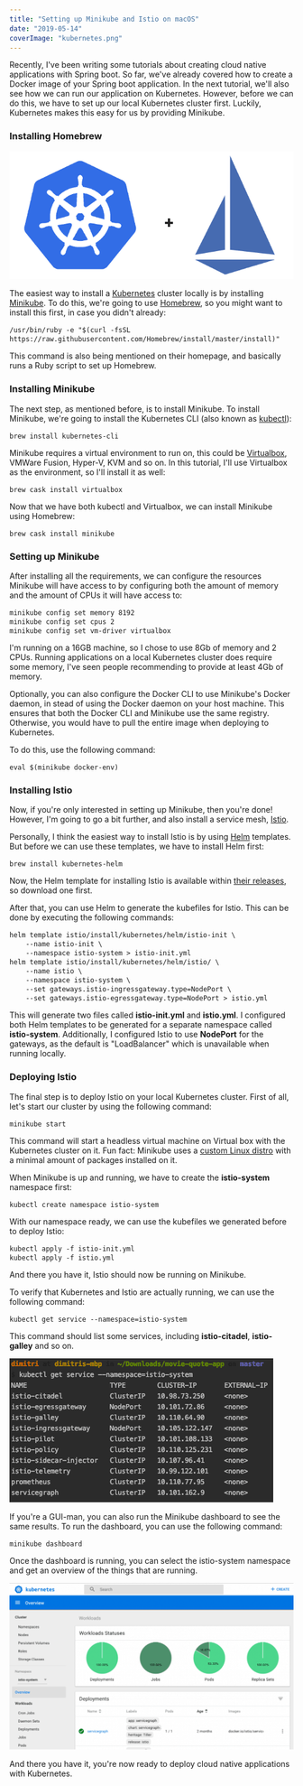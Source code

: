 ```yaml
---
title: "Setting up Minikube and Istio on macOS"
date: "2019-05-14"
coverImage: "kubernetes.png"
---
```


Recently, I've been writing some tutorials about creating cloud native applications with Spring boot. So far, we've already covered how to create a Docker image of your Spring boot application. In the next tutorial, we'll also see how we can run our application on Kubernetes. However, before we can do this, we have to set up our local Kubernetes cluster first. Luckily, Kubernetes makes this easy for us by providing Minikube.

### Installing Homebrew

![Kubernetes + Istio](images/kubernetes-istio.png)

The easiest way to install a [Kubernetes](https://kubernetes.io/) cluster locally is by installing [Minikube](https://kubernetes.io/docs/setup/minikube/). To do this, we're going to use [Homebrew](https://brew.sh/), so you might want to install this first, in case you didn't already:

```
/usr/bin/ruby -e "$(curl -fsSL https://raw.githubusercontent.com/Homebrew/install/master/install)"
```

This command is also being mentioned on their homepage, and basically runs a Ruby script to set up Homebrew.

### Installing Minikube

The next step, as mentioned before, is to install Minikube. To install Minikube, we're going to install the Kubernetes CLI (also known as [kubectl](https://kubernetes.io/docs/tasks/tools/install-kubectl)):

```
brew install kubernetes-cli
```

Minikube requires a virtual environment to run on, this could be [Virtualbox](https://www.virtualbox.org/wiki/Downloads), VMWare Fusion, Hyper-V, KVM and so on. In this tutorial, I'll use Virtualbox as the environment, so I'll install it as well:

```
brew cask install virtualbox
```

Now that we have both kubectl and Virtualbox, we can install Minikube using Homebrew:

```
brew cask install minikube
```

### Setting up Minikube

After installing all the requirements, we can configure the resources Minikube will have access to by configuring both the amount of memory and the amount of CPUs it will have access to:

```
minikube config set memory 8192
minikube config set cpus 2
minikube config set vm-driver virtualbox
```

I'm running on a 16GB machine, so I chose to use 8Gb of memory and 2 CPUs. Running applications on a local Kubernetes cluster does require some memory, I've seen people recommending to provide at least 4Gb of memory.

Optionally, you can also configure the Docker CLI to use Minikube's Docker daemon, in stead of using the Docker daemon on your host machine. This ensures that both the Docker CLI and Minikube use the same registry. Otherwise, you would have to pull the entire image when deploying to Kubernetes.

To do this, use the following command:

```
eval $(minikube docker-env)
```

### Installing Istio

Now, if you're only interested in setting up Minikube, then you're done! However, I'm going to go a bit further, and also install a service mesh, [Istio](https://istio.io/).

Personally, I think the easiest way to install Istio is by using [Helm](https://helm.sh/) templates. But before we can use these templates, we have to install Helm first:

```
brew install kubernetes-helm
```

Now, the Helm template for installing Istio is available within [their releases](https://github.com/istio/istio/releases), so download one first.

After that, you can use Helm to generate the kubefiles for Istio. This can be done by executing the following commands:

```
helm template istio/install/kubernetes/helm/istio-init \
    --name istio-init \
    --namespace istio-system > istio-init.yml
helm template istio/install/kubernetes/helm/istio/ \
    --name istio \
    --namespace istio-system \
    --set gateways.istio-ingressgateway.type=NodePort \
    --set gateways.istio-egressgateway.type=NodePort > istio.yml
```

This will generate two files called **istio-init.yml** and **istio.yml**. I configured both Helm templates to be generated for a separate namespace called **istio-system**. Additionally, I configured Istio to use **NodePort** for the gateways, as the default is "LoadBalancer" which is unavailable when running locally.

### Deploying Istio

The final step is to deploy Istio on your local Kubernetes cluster. First of all, let's start our cluster by using the following command:

```
minikube start
```

This command will start a headless virtual machine on Virtual box with the Kubernetes cluster on it. Fun fact: Minikube uses a [custom Linux distro](https://github.com/kubernetes/minikube/blob/master/docs/contributors/minikube_iso.md) with a minimal amount of packages installed on it.

When Minikube is up and running, we have to create the **istio-system** namespace first:

```
kubectl create namespace istio-system
```

With our namespace ready, we can use the kubefiles we generated before to deploy Istio:

```
kubectl apply -f istio-init.yml
kubectl apply -f istio.yml
```

And there you have it, Istio should now be running on Minikube.

To verify that Kubernetes and Istio are actually running, we can use the following command:

```
kubectl get service --namespace=istio-system
```

This command should list some services, including **istio-citadel**, **istio-galley** and so on.

![Output of the Kubernetes command](images/kubectl-istio-system.png)

If you're a GUI-man, you can also run the Minikube dashboard to see the same results. To run the dashboard, you can use the following command:

```
minikube dashboard
```

Once the dashboard is running, you can select the istio-system namespace and get an overview of the things that are running.

![Screenshot of the Minikube dashboard](images/minikube-dashboard-istio-system-1024x601.png)

And there you have it, you're now ready to deploy cloud native applications with Kubernetes.

